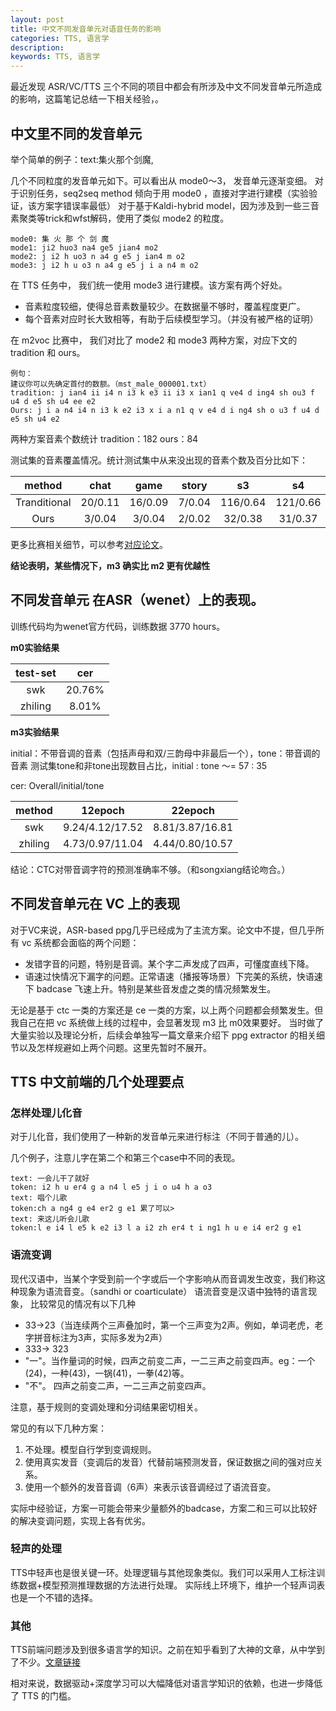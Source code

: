 ```yaml
---
layout: post
title: 中文不同发音单元对语音任务的影响
categories: TTS, 语言学
description:  
keywords: TTS, 语言学
---
```


最近发现 ASR/VC/TTS 三个不同的项目中都会有所涉及中文不同发音单元所造成的影响，这篇笔记总结一下相关经验，。


## 中文里不同的发音单元

举个简单的例子：text:集火那个剑魔, 

几个不同粒度的发音单元如下。可以看出从 mode0～3， 发音单元逐渐变细。
对于识别任务，seq2seq method 倾向于用 mode0 ，直接对字进行建模（实验验证，该方案字错误率最低）
对于基于Kaldi-hybrid model，因为涉及到一些三音素聚类等trick和wfst解码，使用了类似 mode2 的粒度。

```text
mode0: 集 火 那 个 剑 魔
mode1: ji2 huo3 na4 ge5 jian4 mo2
mode2: j i2 h uo3 n a4 g e5 j ian4 m o2
mode3: j i2 h u o3 n a4 g e5 j i a n4 m o2
```

在 TTS 任务中， 我们统一使用 mode3 进行建模。该方案有两个好处。
- 音素粒度较细，使得总音素数量较少。在数据量不够时，覆盖程度更广。
- 每个音素对应时长大致相等，有助于后续模型学习。（并没有被严格的证明） 

在 m2voc 比赛中， 我们对比了 mode2 和 mode3 两种方案，对应下文的 tradition 和 ours。 

```text
例句：
建议你可以先确定首付的数额。（mst_male_000001.txt）
tradition: j ian4 ii i4 n i3 k e3 ii i3 x ian1 q ve4 d ing4 sh ou3 f u4 d e5 sh u4 ee e2 
Ours: j i a n4 i4 n i3 k e2 i3 x i a n1 q v e4 d i ng4 sh o u3 f u4 d e5 sh u4 e2
```
 
两种方案音素个数统计
tradition：182
ours：84

测试集的音素覆盖情况。统计测试集中从来没出现的音素个数及百分比如下：

method|chat|game|story|s3|s4|s5
:---:|:---:|:---:|:---:|:---:|:---:|:---:|
Tranditional|20/0.11| 16/0.09| 7/0.04| 116/0.64| 121/0.66| 75/0.41
Ours |3/0.04| 3/0.04 |2/0.02 |32/0.38 |31/0.37| 17/0.20

更多比赛相关细节，可以参考[对应论文](https://www1.se.cuhk.edu.hk/~hccl/publications/pub/202106_ICASSP_JieWANG.pdf)。

**结论表明，某些情况下，m3 确实比 m2 更有优越性**


## 不同发音单元 在ASR（wenet）上的表现。

训练代码均为wenet官方代码，训练数据 3770 hours。

**m0实验结果**

test-set|cer
:---:|:---:|
swk |20.76%|
zhiling |8.01%|

**m3实验结果**

initial：不带音调的音素（包括声母和双/三韵母中非最后一个），tone：带音调的音素
测试集tone和非tone出现数目占比，initial : tone ～= 57 : 35

cer: Overall/initial/tone
 
method|12epoch|22epoch
:---:|:---:|:---:|
swk|9.24/4.12/17.52| 8.81/3.87/16.81| 
zhiling| 4.73/0.97/11.04| 4.44/0.80/10.57|

结论：CTC对带音调字符的预测准确率不够。（和songxiang结论吻合。）

## 不同发音单元在 VC 上的表现

对于VC来说，ASR-based ppg几乎已经成为了主流方案。论文中不提，但几乎所有 vc 系统都会面临的两个问题：
- 发错字音的问题，特别是音调。某个字二声发成了四声，可懂度直线下降。
- 语速过快情况下漏字的问题。正常语速（播报等场景）下完美的系统，快语速下 badcase 飞速上升。特别是某些音发虚之类的情况频繁发生。

无论是基于 ctc 一类的方案还是 ce 一类的方案，以上两个问题都会频繁发生。但我自己在把 vc 系统做上线的过程中，会显著发现 m3 比 m0效果要好。
当时做了大量实验以及理论分析，后续会单独写一篇文章来介绍下 ppg extractor 的相关细节以及怎样规避如上两个问题。这里先暂时不展开。


## TTS 中文前端的几个处理要点

### 怎样处理儿化音

对于儿化音，我们使用了一种新的发音单元来进行标注（不同于普通的儿）。

几个例子，注意儿字在第二个和第三个case中不同的表现。

```text
text: 一会儿干了就好     
token: i2 h u er4 g a n4 l e5 j i o u4 h a o3
text: 唱个儿歌   
token:ch a ng4 g e4 er2 g e1 累了可以>
text: 来这儿听会儿歌    
token:l e i4 l e5 k e2 i3 l a i2 zh er4 t i ng1 h u e i4 er2 g e1    
```

### 语流变调

现代汉语中，当某个字受到前一个字或后一个字影响从而音调发生改变，我们称这种现象为语流音变。（sandhi or coarticulate）
语流音变是汉语中独特的语言现象，
比较常见的情况有以下几种

- 33->23（当连续两个三声叠加时，第一个三声变为2声。例如，单词老虎，老字拼音标注为3声，实际多发为2声）
- 333-> 323
- "一"。当作量词的时候，四声之前变二声，一二三声之前变四声。eg：一个(24)，一种(43)，一锅(41)，一拳(42)等。
- "不"。 四声之前变二声，一二三声之前变四声。

注意，基于规则的变调处理和分词结果密切相关。

常见的有以下几种方案：

1. 不处理。模型自行学到变调规则。
2. 使用真实发音（变调后的发音）代替前端预测发音，保证数据之间的强对应关系。
2. 使用一个额外的发音音调（6声）来表示该音调经过了语流音变。

实际中经验证，方案一可能会带来少量额外的badcase，方案二和三可以比较好的解决变调问题，实现上各有优劣。    

### 轻声的处理

TTS中轻声也是很关键一环。处理逻辑与其他现象类似。我们可以采用人工标注训练数据+模型预测推理数据的方法进行处理。
实际线上环境下，维护一个轻声词表也是一个不错的选择。

### 其他

TTS前端问题涉及到很多语言学的知识。之前在知乎看到了大神的文章，从中学到了不少。[文章链接](https://zhuanlan.zhihu.com/p/65091429)

相对来说，数据驱动+深度学习可以大幅降低对语言学知识的依赖，也进一步降低了 TTS 的门槛。




